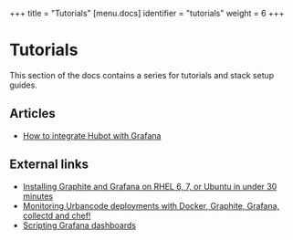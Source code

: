 +++
title = "Tutorials"
[menu.docs]
identifier = "tutorials"
weight = 6
+++

# Tutorials

This section of the docs contains a series for tutorials and stack setup guides.

## Articles

- [How to integrate Hubot with Grafana](hubot_howto.md)

## External links

- [Installing Graphite and Grafana on RHEL 6, 7, or Ubuntu in under 30 minutes](http://blog.pkiwi.com/installing-graphite-and-grafana-on-rhel-6-7-or-ubuntu-in-under-30-minutes/)
- [Monitoring Urbancode deployments with Docker, Graphite, Grafana, collectd and chef!](http://cloud.boriskuschel.com/2015/08/monitoring-urbancode-deploments-with.html)
- [Scripting Grafana dashboards](http://anatolijd.blogspot.se/2014/07/scripting-grafana-dashboards.html)

